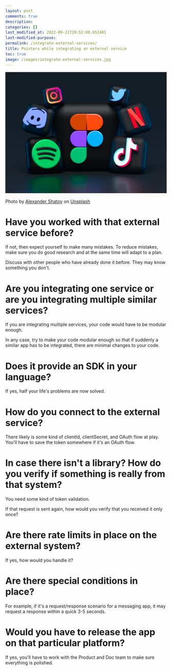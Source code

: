 ```yaml
---
layout: post
comments: true
description: 
categories: []
last_modified_at: 2022-09-21T20:52:08.052481
last-modified-purpose:
permalink: /integrate-external-services/
title: Pointers while integrating an external service
toc: true
image: /images/integrate-external-services.jpg
---
```

![](/images/integrate-external-services.jpg)

Photo by <a href="https://unsplash.com/@alexbemore?utm_source=unsplash&utm_medium=referral&utm_content=creditCopyText">Alexander Shatov</a> on <a href="https://unsplash.com/s/photos/apps?utm_source=unsplash&utm_medium=referral&utm_content=creditCopyText">Unsplash</a>

# Have you worked with that external service before?

If not, then expect yourself to make many mistakes. To reduce mistakes, make sure you do good research and at the same time will adapt to a plan.

Discuss with other people who have already done it before. They may know something you don't.

# Are you integrating one service or are you integrating multiple similar services?

If you are integrating multiple services, your code would have to be modular enough.

In any case, try to make your code modular enough so that if suddenly a similar app has to be integrated, there are minimal changes to your code.

# Does it provide an SDK in your language?

If yes, half your life's problems are now solved.

# How do you connect to the external service?

There likely is some kind of clientId, clientSecret, and OAuth flow at play.
You'll have to save the token somewhere if it's an OAuth flow.

# In case there isn't a library? How do you verify if something is really from that system?

You need some kind of token validation.

If that request is sent again, how would you verify that you received it only once?

# Are there rate limits in place on the external system?

If yes, how would you handle it?

# Are there special conditions in place?

For example, if it's a request/response scenario for a messaging app, it may request a response within a quick 3-5 seconds.

# Would you have to release the app on that particular platform?

If yes, you'll have to work with the Product and Doc team to make sure everything is polished.